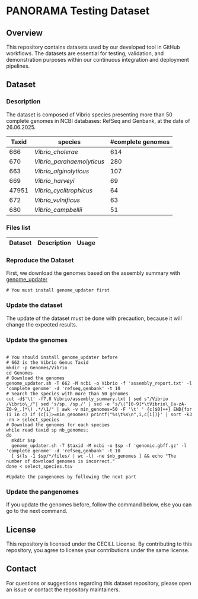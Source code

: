 # PANORAMA Testing Dataset

## Overview

This repository contains datasets used by our developed tool in GitHub workflows. The datasets are essential for testing, validation, and demonstration purposes within our continuous integration and deployment pipelines.

## Dataset

### Description

The dataset is composed of Vibrio species presenting more than 50 complete genomes in NCBI databases: 
RefSeq and Genbank, at the date of 26.06.2025.

| Taxid | species                   | #complete genomes |
|-------|---------------------------|-------------------|
| 666   | *Vibrio_cholerae*         | 614               |
| 670   | *Vibrio_parahaemolyticus* | 280               |
| 663   | *Vibrio_alginolyticus*    | 107               |
| 669   | *Vibrio_harveyi*          | 69                |
| 47951 | *Vibrio_cyclitrophicus*   | 64                |
| 672   | *Vibrio_vulnificus*       | 63                |
| 680   | *Vibrio_campbellii*       | 51                |

### Files list

| Dataset | Description | Usage |
 |---------|-------------|-------|

### Reproduce the Dataset

First, we download the genomes based on the assembly summary with [genome_updater](https://github.com/pirovc/genome_updater)

```shell
# You must install genome_updater first
```

### Update the dataset

The update of the dataset must be done with precaution, because it will change the expected results.

### Update the genomes
```shell

# You should install genome_updater before
# 662 is the Vibrio Genus Taxid
mkdir -p Genomes/Vibrio
cd Genomes
# Download the genomes
genome_updater.sh -T 662 -M ncbi -o Vibrio -f 'assembly_report.txt' -l 'complete genome' -d 'refseq,genbank' -t 10
# Search the species with more than 50 genomes
cut -d$'\t' -f7,8 Vibrio/assembly_summary.txt | sed s"/Vibrio /Vibrio\_/"| sed 's/sp. /sp./' | sed -e "s/\(^[0-9]*\tVibrio\_[a-zA-Z0-9_.]*\) .*/\1/" | awk -v min_genomes=50 -F '\t' ' {c[$0]++} END{for (i in c) if (c[i]>=min_genomes) printf("%s\t%s\n",i,c[i])}' | sort -k3 -rn > select_species
# Download the genomes for each species
while read taxid sp nb_genomes;
do 
  mkdir $sp
  genome_updater.sh -T $taxid -M ncbi -o $sp -f 'genomic.gbff.gz' -l 'complete genome' -d 'refseq,genbank' -t 10
  [ $(ls -1 $sp/*/files/ | wc -l) -ne $nb_genomes ] && echo "The number of download genomes is incorrect."
done < select_species.tsv

#Update the pangenomes by following the next part
```

### Update the pangenomes

If you update the genomes before, follow the command below, else you can go to the next command.

## License
This repository is licensed under the CECILL License. By contributing to this repository, you agree to license your contributions under the same license.

## Contact
For questions or suggestions regarding this dataset repository, please open an issue or contact the repository maintainers.